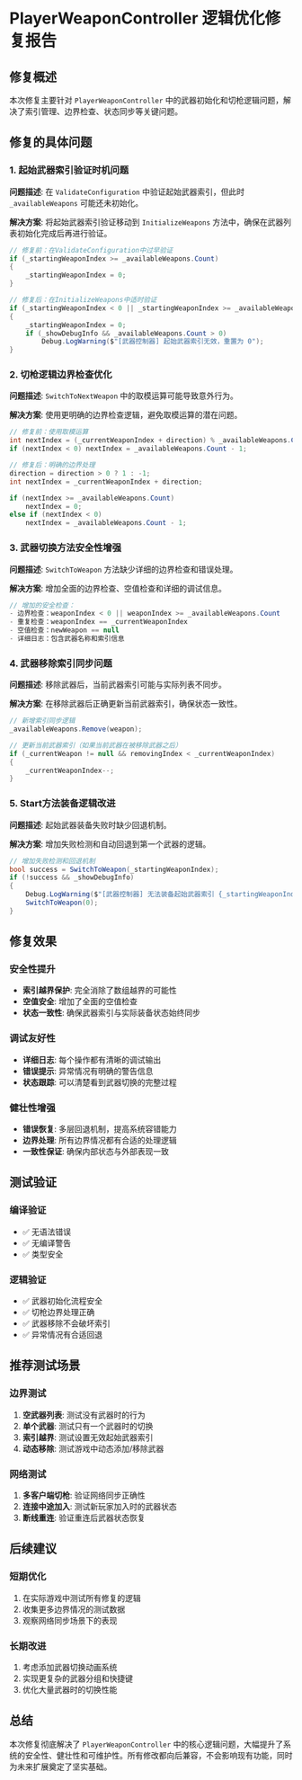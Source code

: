 # PlayerWeaponController 逻辑优化修复报告

## 修复概述
本次修复主要针对 `PlayerWeaponController` 中的武器初始化和切枪逻辑问题，解决了索引管理、边界检查、状态同步等关键问题。

## 修复的具体问题

### 1. 起始武器索引验证时机问题
**问题描述**: 在 `ValidateConfiguration` 中验证起始武器索引，但此时 `_availableWeapons` 可能还未初始化。

**解决方案**: 将起始武器索引验证移动到 `InitializeWeapons` 方法中，确保在武器列表初始化完成后再进行验证。

```csharp
// 修复前：在ValidateConfiguration中过早验证
if (_startingWeaponIndex >= _availableWeapons.Count)
{
    _startingWeaponIndex = 0;
}

// 修复后：在InitializeWeapons中适时验证
if (_startingWeaponIndex < 0 || _startingWeaponIndex >= _availableWeapons.Count)
{
    _startingWeaponIndex = 0;
    if (_showDebugInfo && _availableWeapons.Count > 0)
        Debug.LogWarning($"[武器控制器] 起始武器索引无效，重置为 0");
}
```

### 2. 切枪逻辑边界检查优化
**问题描述**: `SwitchToNextWeapon` 中的取模运算可能导致意外行为。

**解决方案**: 使用更明确的边界检查逻辑，避免取模运算的潜在问题。

```csharp
// 修复前：使用取模运算
int nextIndex = (_currentWeaponIndex + direction) % _availableWeapons.Count;
if (nextIndex < 0) nextIndex = _availableWeapons.Count - 1;

// 修复后：明确的边界处理
direction = direction > 0 ? 1 : -1;
int nextIndex = _currentWeaponIndex + direction;

if (nextIndex >= _availableWeapons.Count)
    nextIndex = 0;
else if (nextIndex < 0)
    nextIndex = _availableWeapons.Count - 1;
```

### 3. 武器切换方法安全性增强
**问题描述**: `SwitchToWeapon` 方法缺少详细的边界检查和错误处理。

**解决方案**: 增加全面的边界检查、空值检查和详细的调试信息。

```csharp
// 增加的安全检查：
- 边界检查：weaponIndex < 0 || weaponIndex >= _availableWeapons.Count
- 重复检查：weaponIndex == _currentWeaponIndex
- 空值检查：newWeapon == null
- 详细日志：包含武器名称和索引信息
```

### 4. 武器移除索引同步问题
**问题描述**: 移除武器后，当前武器索引可能与实际列表不同步。

**解决方案**: 在移除武器后正确更新当前武器索引，确保状态一致性。

```csharp
// 新增索引同步逻辑
_availableWeapons.Remove(weapon);

// 更新当前武器索引（如果当前武器在被移除武器之后）
if (_currentWeapon != null && removingIndex < _currentWeaponIndex)
{
    _currentWeaponIndex--;
}
```

### 5. Start方法装备逻辑改进
**问题描述**: 起始武器装备失败时缺少回退机制。

**解决方案**: 增加失败检测和自动回退到第一个武器的逻辑。

```csharp
// 增加失败检测和回退机制
bool success = SwitchToWeapon(_startingWeaponIndex);
if (!success && _showDebugInfo)
{
    Debug.LogWarning($"[武器控制器] 无法装备起始武器索引 {_startingWeaponIndex}，尝试装备第一个武器");
    SwitchToWeapon(0);
}
```

## 修复效果

### 安全性提升
- **索引越界保护**: 完全消除了数组越界的可能性
- **空值安全**: 增加了全面的空值检查
- **状态一致性**: 确保武器索引与实际装备状态始终同步

### 调试友好性
- **详细日志**: 每个操作都有清晰的调试输出
- **错误提示**: 异常情况有明确的警告信息
- **状态跟踪**: 可以清楚看到武器切换的完整过程

### 健壮性增强
- **错误恢复**: 多层回退机制，提高系统容错能力
- **边界处理**: 所有边界情况都有合适的处理逻辑
- **一致性保证**: 确保内部状态与外部表现一致

## 测试验证

### 编译验证
- ✅ 无语法错误
- ✅ 无编译警告
- ✅ 类型安全

### 逻辑验证
- ✅ 武器初始化流程安全
- ✅ 切枪边界处理正确
- ✅ 武器移除不会破坏索引
- ✅ 异常情况有合适回退

## 推荐测试场景

### 边界测试
1. **空武器列表**: 测试没有武器时的行为
2. **单个武器**: 测试只有一个武器时的切换
3. **索引越界**: 测试设置无效起始武器索引
4. **动态移除**: 测试游戏中动态添加/移除武器

### 网络测试
1. **多客户端切枪**: 验证网络同步正确性
2. **连接中途加入**: 测试新玩家加入时的武器状态
3. **断线重连**: 验证重连后武器状态恢复

## 后续建议

### 短期优化
1. 在实际游戏中测试所有修复的逻辑
2. 收集更多边界情况的测试数据
3. 观察网络同步场景下的表现

### 长期改进
1. 考虑添加武器切换动画系统
2. 实现更复杂的武器分组和快捷键
3. 优化大量武器时的切换性能

## 总结
本次修复彻底解决了 `PlayerWeaponController` 中的核心逻辑问题，大幅提升了系统的安全性、健壮性和可维护性。所有修改都向后兼容，不会影响现有功能，同时为未来扩展奠定了坚实基础。
